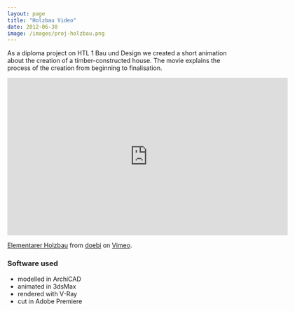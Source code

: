 ```yaml
---
layout: page
title: "Holzbau Video"
date: 2012-06-30
image: /images/proj-holzbau.png
---
```


As a diploma project on HTL 1 Bau und Design we created a short animation about the creation of a timber-constructed house.
The movie explains the process of the creation from beginning to finalisation.

<iframe src="https://player.vimeo.com/video/63764399" width="640" height="360" frameborder="0" webkitallowfullscreen mozallowfullscreen allowfullscreen></iframe>
<p><a href="https://vimeo.com/63764399">Elementarer Holzbau</a> from <a href="https://vimeo.com/user9910315">doebi</a> on <a href="https://vimeo.com">Vimeo</a>.</p>

### Software used
* modelled in ArchiCAD
* animated in 3dsMax
* rendered with V-Ray
* cut in Adobe Premiere
